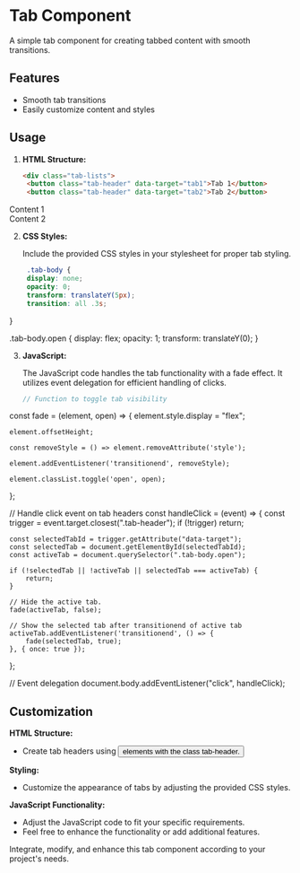 # Tab Component

A simple tab component for creating tabbed content with smooth transitions.

## Features

- Smooth tab transitions
- Easily customize content and styles

## Usage

1. **HTML Structure:**

   ```html
   <div class="tab-lists">
    <button class="tab-header" data-target="tab1">Tab 1</button>
    <button class="tab-header" data-target="tab2">Tab 2</button>
</div>
<div class="tab-items">
    <div id="tab1" class="tab-body open">Content 1</div>
    <div id="tab2" class="tab-body">Content 2</div>
</div>
   
2. **CSS Styles:**

   Include the provided CSS styles in your stylesheet for proper tab styling.
    
   ```css
    .tab-body {
    display: none;
    opacity: 0;
    transform: translateY(5px);
    transition: all .3s;
}

.tab-body.open {
    display: flex;
    opacity: 1;
    transform: translateY(0);
}

3. **JavaScript:**

   The JavaScript code handles the tab functionality with a fade effect. It utilizes event delegation for efficient handling of clicks.

   ```javascript
   // Function to toggle tab visibility
const fade = (element, open) => {
    element.style.display = "flex";

    element.offsetHeight;

    const removeStyle = () => element.removeAttribute('style');

    element.addEventListener('transitionend', removeStyle);

    element.classList.toggle('open', open);
};

// Handle click event on tab headers
const handleClick = (event) => {
    const trigger = event.target.closest(".tab-header");
    if (!trigger) return;

    const selectedTabId = trigger.getAttribute("data-target");
    const selectedTab = document.getElementById(selectedTabId);
    const activeTab = document.querySelector(".tab-body.open");

    if (!selectedTab || !activeTab || selectedTab === activeTab) {
        return;
    }

    // Hide the active tab.
    fade(activeTab, false);

    // Show the selected tab after transitionend of active tab
    activeTab.addEventListener('transitionend', () => {
        fade(selectedTab, true);
    }, { once: true });
};

// Event delegation
document.body.addEventListener("click", handleClick);
   
## Customization

**HTML Structure:**

- Create tab headers using <button> elements with the class tab-header.

**Styling:**

- Customize the appearance of tabs by adjusting the provided CSS styles.

**JavaScript Functionality:**

- Adjust the JavaScript code to fit your specific requirements.
- Feel free to enhance the functionality or add additional features.

Integrate, modify, and enhance this tab component according to your project's needs.
